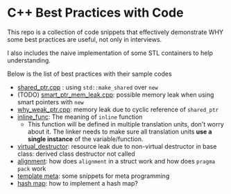 # C++ Best Practices with Code

This repo is a collection of code snippets that effectively demonstrate WHY some best practices are useful, not only in interviews.

I also includes the naive implementation of some STL containers to help understanding.

Below is the list of best practices with their sample codes

- [shared_ptr.cpp](shared_ptr.cpp) : using `std::make_shared` over `new` 
- (TODO) [smart_ptr_mem_leak.cpp](smart_ptr_mem_leak.cpp): possible memory leak when using smart pointers with `new`
- [why_weak_ptr.cpp](why_weak_ptr.cpp): memory leak due to cyclic reference of `shared_ptr`
- [inline_func](inline_func): The meaning of `inline` function
  - This function will be defined in multiple translation units, don't worry about it. The linker needs to make sure all translation units **use a single instance** of the variable/function.
- [virtual_destructor](virtual_destructor.cpp): resource leak due to non-virtual destructor in base class: derived class destructor not called
- [alignment](alignment.cpp): how does `alignment` in a struct work and how does `pragma pack` work 
- [template meta](template_meta.cpp): some snippets for meta programming
- [hash map](hash_map.cpp): how to implement a hash map?
